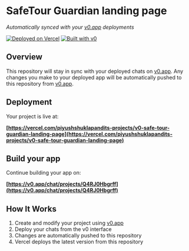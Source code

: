 # SafeTour Guardian landing page

*Automatically synced with your [v0.app](https://v0.app) deployments*

[![Deployed on Vercel](https://img.shields.io/badge/Deployed%20on-Vercel-black?style=for-the-badge&logo=vercel)](https://vercel.com/piyushshuklapandits-projects/v0-safe-tour-guardian-landing-page)
[![Built with v0](https://img.shields.io/badge/Built%20with-v0.app-black?style=for-the-badge)](https://v0.app/chat/projects/Q4RJ0Hbgrff)

## Overview

This repository will stay in sync with your deployed chats on [v0.app](https://v0.app).
Any changes you make to your deployed app will be automatically pushed to this repository from [v0.app](https://v0.app).

## Deployment

Your project is live at:

**[https://vercel.com/piyushshuklapandits-projects/v0-safe-tour-guardian-landing-page](https://vercel.com/piyushshuklapandits-projects/v0-safe-tour-guardian-landing-page)**

## Build your app

Continue building your app on:

**[https://v0.app/chat/projects/Q4RJ0Hbgrff](https://v0.app/chat/projects/Q4RJ0Hbgrff)**

## How It Works

1. Create and modify your project using [v0.app](https://v0.app)
2. Deploy your chats from the v0 interface
3. Changes are automatically pushed to this repository
4. Vercel deploys the latest version from this repository